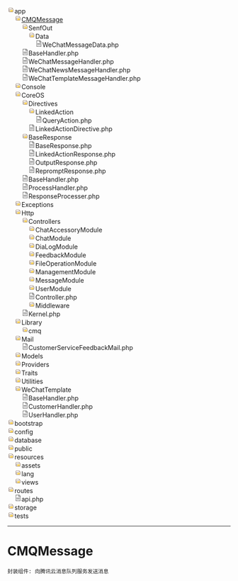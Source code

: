 ![文件1](/dir_icon.png)app  
&nbsp;&nbsp;&nbsp;&nbsp;![文件1](/dir_icon.png)[CMQMessage](#cmqmessage)  
&nbsp;&nbsp;&nbsp;&nbsp;&nbsp;&nbsp;&nbsp;&nbsp;![文件1](/dir_icon.png)SenfOut  
&nbsp;&nbsp;&nbsp;&nbsp;&nbsp;&nbsp;&nbsp;&nbsp;&nbsp;&nbsp;&nbsp;&nbsp;![文件1](/dir_icon.png)Data  
&nbsp;&nbsp;&nbsp;&nbsp;&nbsp;&nbsp;&nbsp;&nbsp;&nbsp;&nbsp;&nbsp;&nbsp;&nbsp;&nbsp;&nbsp;&nbsp;![文件2](/file_icon.png)WeChatMessageData.php  
&nbsp;&nbsp;&nbsp;&nbsp;&nbsp;&nbsp;&nbsp;&nbsp;![文件2](/file_icon.png)BaseHandler.php  
&nbsp;&nbsp;&nbsp;&nbsp;&nbsp;&nbsp;&nbsp;&nbsp;![文件2](/file_icon.png)WeChatMessageHandler.php  
&nbsp;&nbsp;&nbsp;&nbsp;&nbsp;&nbsp;&nbsp;&nbsp;![文件2](/file_icon.png)WeChatNewsMessageHandler.php  
&nbsp;&nbsp;&nbsp;&nbsp;&nbsp;&nbsp;&nbsp;&nbsp;![文件2](/file_icon.png)WeChatTemplateMessageHandler.php  
&nbsp;&nbsp;&nbsp;&nbsp;![文件1](/dir_icon.png)Console  
&nbsp;&nbsp;&nbsp;&nbsp;![文件1](/dir_icon.png)CoreOS  
&nbsp;&nbsp;&nbsp;&nbsp;&nbsp;&nbsp;&nbsp;&nbsp;![文件1](/dir_icon.png)Directives  
&nbsp;&nbsp;&nbsp;&nbsp;&nbsp;&nbsp;&nbsp;&nbsp;&nbsp;&nbsp;&nbsp;&nbsp;![文件1](/dir_icon.png)LinkedAction  
&nbsp;&nbsp;&nbsp;&nbsp;&nbsp;&nbsp;&nbsp;&nbsp;&nbsp;&nbsp;&nbsp;&nbsp;&nbsp;&nbsp;&nbsp;&nbsp;![文件2](/file_icon.png)QueryAction.php  
&nbsp;&nbsp;&nbsp;&nbsp;&nbsp;&nbsp;&nbsp;&nbsp;&nbsp;&nbsp;&nbsp;&nbsp;![文件2](/file_icon.png)LinkedActionDirective.php  
&nbsp;&nbsp;&nbsp;&nbsp;&nbsp;&nbsp;&nbsp;&nbsp;![文件1](/dir_icon.png)BaseResponse  
&nbsp;&nbsp;&nbsp;&nbsp;&nbsp;&nbsp;&nbsp;&nbsp;&nbsp;&nbsp;&nbsp;&nbsp;![文件2](/file_icon.png)BaseResponse.php  
&nbsp;&nbsp;&nbsp;&nbsp;&nbsp;&nbsp;&nbsp;&nbsp;&nbsp;&nbsp;&nbsp;&nbsp;![文件2](/file_icon.png)LinkedActionResponse.php  
&nbsp;&nbsp;&nbsp;&nbsp;&nbsp;&nbsp;&nbsp;&nbsp;&nbsp;&nbsp;&nbsp;&nbsp;![文件2](/file_icon.png)OutputResponse.php  
&nbsp;&nbsp;&nbsp;&nbsp;&nbsp;&nbsp;&nbsp;&nbsp;&nbsp;&nbsp;&nbsp;&nbsp;![文件2](/file_icon.png)RepromptResponse.php  
&nbsp;&nbsp;&nbsp;&nbsp;&nbsp;&nbsp;&nbsp;&nbsp;![文件2](/file_icon.png)BaseHandler.php  
&nbsp;&nbsp;&nbsp;&nbsp;&nbsp;&nbsp;&nbsp;&nbsp;![文件2](/file_icon.png)ProcessHandler.php  
&nbsp;&nbsp;&nbsp;&nbsp;&nbsp;&nbsp;&nbsp;&nbsp;![文件2](/file_icon.png)ResponseProcesser.php   
&nbsp;&nbsp;&nbsp;&nbsp;![文件1](/dir_icon.png)Exceptions  
&nbsp;&nbsp;&nbsp;&nbsp;![文件1](/dir_icon.png)Http  
&nbsp;&nbsp;&nbsp;&nbsp;&nbsp;&nbsp;&nbsp;&nbsp;![文件1](/dir_icon.png)Controllers  
&nbsp;&nbsp;&nbsp;&nbsp;&nbsp;&nbsp;&nbsp;&nbsp;&nbsp;&nbsp;&nbsp;&nbsp;![文件1](/dir_icon.png)ChatAccessoryModule  
&nbsp;&nbsp;&nbsp;&nbsp;&nbsp;&nbsp;&nbsp;&nbsp;&nbsp;&nbsp;&nbsp;&nbsp;![文件1](/dir_icon.png)ChatModule  
&nbsp;&nbsp;&nbsp;&nbsp;&nbsp;&nbsp;&nbsp;&nbsp;&nbsp;&nbsp;&nbsp;&nbsp;![文件1](/dir_icon.png)DiaLogModule  
&nbsp;&nbsp;&nbsp;&nbsp;&nbsp;&nbsp;&nbsp;&nbsp;&nbsp;&nbsp;&nbsp;&nbsp;![文件1](/dir_icon.png)FeedbackModule  
&nbsp;&nbsp;&nbsp;&nbsp;&nbsp;&nbsp;&nbsp;&nbsp;&nbsp;&nbsp;&nbsp;&nbsp;![文件1](/dir_icon.png)FileOperationModule  
&nbsp;&nbsp;&nbsp;&nbsp;&nbsp;&nbsp;&nbsp;&nbsp;&nbsp;&nbsp;&nbsp;&nbsp;![文件1](/dir_icon.png)ManagementModule  
&nbsp;&nbsp;&nbsp;&nbsp;&nbsp;&nbsp;&nbsp;&nbsp;&nbsp;&nbsp;&nbsp;&nbsp;![文件1](/dir_icon.png)MessageModule  
&nbsp;&nbsp;&nbsp;&nbsp;&nbsp;&nbsp;&nbsp;&nbsp;&nbsp;&nbsp;&nbsp;&nbsp;![文件1](/dir_icon.png)UserModule  
&nbsp;&nbsp;&nbsp;&nbsp;&nbsp;&nbsp;&nbsp;&nbsp;&nbsp;&nbsp;&nbsp;&nbsp;![文件2](/file_icon.png)Controller.php  
&nbsp;&nbsp;&nbsp;&nbsp;&nbsp;&nbsp;&nbsp;&nbsp;&nbsp;&nbsp;&nbsp;&nbsp;![文件1](/dir_icon.png)Middleware  
&nbsp;&nbsp;&nbsp;&nbsp;&nbsp;&nbsp;&nbsp;&nbsp;![文件2](/file_icon.png)Kernel.php  
&nbsp;&nbsp;&nbsp;&nbsp;![文件1](/dir_icon.png)Library  
&nbsp;&nbsp;&nbsp;&nbsp;&nbsp;&nbsp;&nbsp;&nbsp;![文件1](/dir_icon.png)cmq  
&nbsp;&nbsp;&nbsp;&nbsp;![文件1](/dir_icon.png)Mail  
&nbsp;&nbsp;&nbsp;&nbsp;&nbsp;&nbsp;&nbsp;&nbsp;![文件2](/file_icon.png)CustomerServiceFeedbackMail.php  
&nbsp;&nbsp;&nbsp;&nbsp;![文件1](/dir_icon.png)Models  
&nbsp;&nbsp;&nbsp;&nbsp;![文件1](/dir_icon.png)Providers  
&nbsp;&nbsp;&nbsp;&nbsp;![文件1](/dir_icon.png)Traits  
&nbsp;&nbsp;&nbsp;&nbsp;![文件1](/dir_icon.png)Utilities  
&nbsp;&nbsp;&nbsp;&nbsp;![文件1](/dir_icon.png)WeChatTemplate  
&nbsp;&nbsp;&nbsp;&nbsp;&nbsp;&nbsp;&nbsp;&nbsp;![文件2](/file_icon.png)BaseHandler.php  
&nbsp;&nbsp;&nbsp;&nbsp;&nbsp;&nbsp;&nbsp;&nbsp;![文件2](/file_icon.png)CustomerHandler.php  
&nbsp;&nbsp;&nbsp;&nbsp;&nbsp;&nbsp;&nbsp;&nbsp;![文件2](/file_icon.png)UserHandler.php  
![文件1](/dir_icon.png)bootstrap  
![文件1](/dir_icon.png)config  
![文件1](/dir_icon.png)database  
![文件1](/dir_icon.png)public  
![文件1](/dir_icon.png)resources  
&nbsp;&nbsp;&nbsp;&nbsp;![文件1](/dir_icon.png)assets  
&nbsp;&nbsp;&nbsp;&nbsp;![文件1](/dir_icon.png)lang  
&nbsp;&nbsp;&nbsp;&nbsp;![文件1](/dir_icon.png)views  
![文件1](/dir_icon.png)routes  
&nbsp;&nbsp;&nbsp;&nbsp;![文件2](/file_icon.png)api.php  
![文件1](/dir_icon.png)storage  
![文件1](/dir_icon.png)tests  









---

# CMQMessage
```
封装组件: 向腾讯云消息队列服务发送消息
```
   
